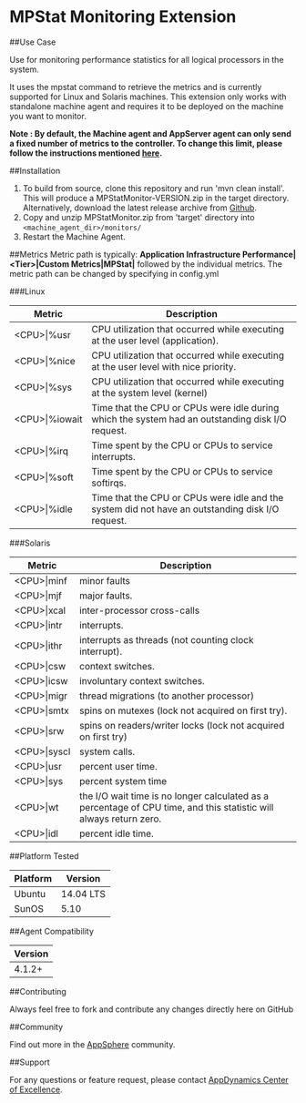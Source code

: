 # MPStat Monitoring Extension

##Use Case

Use for monitoring performance statistics for all logical processors in the system.

It uses the mpstat command to retrieve the metrics and is currently supported for Linux and Solaris machines.
This extension only works with standalone machine agent and requires it to be deployed on the machine you want to monitor.

**Note : By default, the Machine agent and AppServer agent can only send a fixed number of metrics to the controller. To change this limit, please follow the instructions mentioned [here](http://docs.appdynamics.com/display/PRO14S/Metrics+Limits).**

##Installation
1. To build from source, clone this repository and run 'mvn clean install'. This will produce a MPStatMonitor-VERSION.zip in the target directory. Alternatively, download the latest release archive from [Github](https://github.com/Appdynamics/mpstat-monitoring-extension/releases).
2. Copy and unzip MPStatMonitor.zip from 'target' directory into `<machine_agent_dir>/monitors/`
3. Restart the Machine Agent.

##Metrics
Metric path is typically: **Application Infrastructure Performance|\<Tier\>|Custom Metrics|MPStat|** followed by the individual metrics. The metric path can be changed by specifying in config.yml

###Linux

| Metric | Description |
| ----- | ----- |
| \<CPU\>&#124;%usr | CPU utilization that occurred while executing at the user level (application). |
| \<CPU\>&#124;%nice | CPU utilization that occurred while  executing at the user level with nice priority. |
| \<CPU\>&#124;%sys | CPU utilization that occurred while executing at the system level (kernel) |
| \<CPU\>&#124;%iowait | Time that the CPU or CPUs were idle during which the system had an outstanding disk I/O request. |
| \<CPU\>&#124;%irq | Time spent by the CPU or CPUs to  service interrupts. |
| \<CPU\>&#124;%soft | Time spent by the CPU or CPUs to service softirqs. |
| \<CPU\>&#124;%idle | Time that the CPU or CPUs were  idle  and the system did not have an outstanding disk I/O request. |

###Solaris

| Metric | Description |
| ----- | ----- |
| \<CPU\>&#124;minf | minor faults |
| \<CPU\>&#124;mjf | major faults. |
| \<CPU\>&#124;xcal | inter-processor cross-calls |
| \<CPU\>&#124;intr | interrupts. |
| \<CPU\>&#124;ithr | interrupts as threads (not counting clock interrupt). |
| \<CPU\>&#124;csw | context switches. |
| \<CPU\>&#124;icsw | involuntary context switches. |
| \<CPU\>&#124;migr | thread migrations (to another processor) |
| \<CPU\>&#124;smtx | spins on mutexes (lock not acquired on first try). |
| \<CPU\>&#124;srw | spins on readers/writer locks (lock not acquired on first try) |
| \<CPU\>&#124;syscl | system calls. |
| \<CPU\>&#124;usr | percent user time. |
| \<CPU\>&#124;sys | percent system time |
| \<CPU\>&#124;wt | the I/O wait time is no longer calculated as a percentage of CPU time, and this statistic will always return zero. |
| \<CPU\>&#124;idl | percent idle time. |

##Platform Tested

| Platform | Version |
| ----- | ----- |
| Ubuntu | 14.04 LTS |
| SunOS | 5.10 |

##Agent Compatibility

| Version |
| ----- |
| 4.1.2+ |

##Contributing

Always feel free to fork and contribute any changes directly here on GitHub

##Community

Find out more in the [AppSphere](http://www.appdynamics.com/community/exchange/extension/mpstat-monitoring-extension/) community.

##Support

For any questions or feature request, please contact [AppDynamics Center of Excellence](mailto:help@appdynamics.com).

